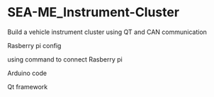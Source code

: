 # SEA-ME_Instrument-Cluster
Build a vehicle instrument cluster using QT and CAN communication

Rasberry pi config

using command to connect Rasberry pi

Arduino code

Qt framework

